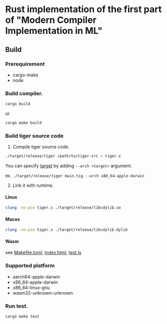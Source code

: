 # Rust implementation of the first part of "Modern Compiler Implementation in ML"

## Build

### Prerequirement

- cargo-make
- node

### Build compiler.

```sh
cargo build
```

or

```sh
cargo make build
```

### Build tiger source code

1. Compile tiger source code.

```sh
./target/release/tiger /path/to/tiger-src > tiger.s
```

You can specify [target](#supported-platform) by adding `--arch <target>` argument.

ex. `./target/release/tiger main.tig --arch x86_64-apple-darwin`

2. Link it with runtime.

#### Linux

```sh
clang -no-pie tiger.s ./target/release/libcdylib.so
```

#### Macos

```sh
clang -no-pie tiger.s ./target/release/libcdylib.dylib
```

#### Wasm

see [Makefile.toml](./web/Makefile.toml), [index.html](./compiler/tests/index.html), [test.js](./compiler/tests/test.js)

### Supported platform

- aarch64-apple-darwin
- x86_64-apple-darwin
- x86_64-linux-gnu
- wasm32-unknown-unknown

### Run test.

```sh
cargo make test
```
